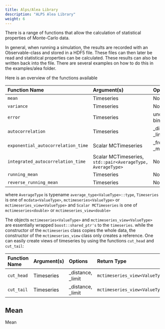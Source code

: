```yaml
---
title: Alps/Alea Library
description: "ALPS Alea Library"
weight: 6
---
```


There is a range of functions that allow the calculation of statistical properties of Monte-Carlo data.

In general, when running a simulation, the results are recorded with an Observable-class and stored in a HDF5 file. These files can then later be read and statistical properties can be calculated. These results can also be written back into the file. There are several examples on how to do this in the examples/alea folder.

Here is an overview of the functions available

| **Function Name** | **Argument(s)** | **Options** | **Return Type** |
| :---------------- | :-------------- | :---------- | :-------------- |
| `mean` | Timeseries | None | `AverageType` |
| `variance` | Timeseries | None | `AverageType` | 
| `error` | Timeseries | uncorrelated, binning | `AverageType` |
| `autocorrelation` | Timeseries | \_distance, \_limit | `mctimeseries<AverageType>` | 
| `exponential_autocorrelation_time` | Scalar MCTimeseries | \_from & \_to, \_max & \_min | `std::pair<AverageType, AverageType>` |
| `integrated_autocorrelation_time` | Scalar MCTimeseries, `std::pair<AverageType, AverageType>` | None | `AverageType` |
| `running_mean` | Timeseries | None | `mctimeseries<AverageType>` |
| `reverse_running_mean` | Timeseries | None | `mctimeseries<AverageType>` |

where `AverageType` is typename `average_type<ValueType>::type`, `Timeseries` is one of `mcdata<ValueType>`, `mctimeseries<ValueType>` or `mctimeseries_view<ValueType>` and `Scalar MCTimeseries` is one of `mctimeseries<double>` or `mctimeseries_view<double>`

The objects `mctimeseries<ValueType>` and `mctimeseries_view<ValueType>` are essentially wrapped `boost::shared_ptr's` to the `timeseries`. while the constructor of the `mctimeseries` class copies the whole data, the constructor of the `mctimeseries_view` class only creates a reference. One can easily create views of timeseries by using the functions `cut_head` and `cut_tail`:

| **Function Name** | **Argument(s)** | **Options** | **Return Type** |
| :---------------- | :-------------- | :---------- | :-------------- |
| `cut_head` | Timeseries | \_distance, \_limit | `mctimeseries_view<ValueType>` |
| `cut_tail` | Timeseries | \_distance, \_limit | `mctimeseries_view<ValueType>` |


## Mean
Mean

